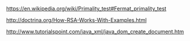 https://en.wikipedia.org/wiki/Primality_test#Fermat_primality_test

http://doctrina.org/How-RSA-Works-With-Examples.html


http://www.tutorialspoint.com/java_xml/java_dom_create_document.htm